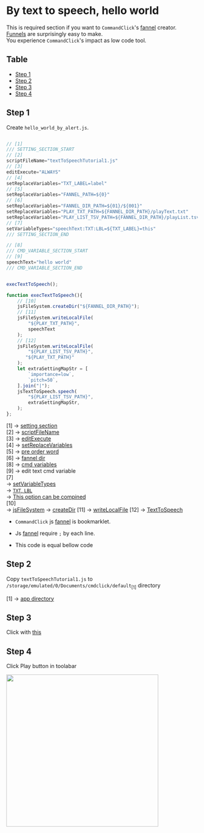 # By text to speech, hello world

This is required section if you want to `CommandClick`'s [fannel](https://github.com/puutaro/commandclick-repository/blob/master/README.md#commandclick-repository) creator.    
[Funnels](https://github.com/puutaro/commandclick-repository/blob/master/README.md#commandclick-repository) are surprisingly easy to make.  
You experience `CommandClick`'s impact as low code tool.  


Table
-----------------

* [Step 1](#step-1)
* [Step 2](#step-2)
* [Step 3](#step-3)
* [Step 4](#step-4)

## Step 1

Create `hello_world_by_alert.js`.  

```js.js

// [1]
/// SETTING_SECTION_START
// [2]
scriptFileName="textToSpeechTutorial1.js"
// [3]
editExecute="ALWAYS"
// [4]
setReplaceVariables="TXT_LABEL=label"
// [5]
setReplaceVariables="FANNEL_PATH=${0}"
// [6]
setReplaceVariables="FANNEL_DIR_PATH=${01}/${001}"
setReplaceVariables="PLAY_TXT_PATH=${FANNEL_DIR_PATH}/playText.txt"
setReplaceVariables="PLAY_LIST_TSV_PATH=${FANNEL_DIR_PATH}/playList.tsv"
// [7]
setVariableTypes="speechText:TXT:LBL=${TXT_LABEL}=this" 
/// SETTING_SECTION_END

// [8]
/// CMD_VARIABLE_SECTION_START
// [9]
speechText="hello world"
/// CMD_VARIABLE_SECTION_END


execTextToSpeech();

function execTextToSpeech(){
    // [10]
    jsFileSystem.createDir("${FANNEL_DIR_PATH}");
    // [11]
    jsFileSystem.writeLocalFile(
        "${PLAY_TXT_PATH}",
        speechText
    );
    // [12]
    jsFileSystem.writeLocalFile(
        "${PLAY_LIST_TSV_PATH}",
       "${PLAY_TXT_PATH}"
    );
    let extraSettingMapStr = [
        `importance=low`,
        `pitch=50`,
    ].join("|");
    jsTextToSpeech.speech(
        "${PLAY_LIST_TSV_PATH}",
        extraSettingMapStr,
    );
};

```


[1] -> [setting section](https://github.com/puutaro/CommandClick/blob/master/md/developer/setting_variables.md#scriptfilename)  
[2] -> [scriptFileName](https://github.com/puutaro/CommandClick/blob/master/md/developer/setting_variables.md#scriptfilename)  
[3] -> [editExecute](https://github.com/puutaro/CommandClick/blob/master/md/developer/setting_variables.md#editexecute)  
[4] -> [setReplaceVariables](https://github.com/puutaro/CommandClick/blob/master/md/developer/set_replace_variables.md#overview)  
[5] -> [pre order word](https://github.com/puutaro/CommandClick/blob/master/md/developer/js_pre_reserved_word.md)  
[6]
-> [fannel dir](https://github.com/puutaro/CommandClick/blob/master/md/developer/directory_structure.md#fannel_dir)  
[8] -> [cmd variables](https://github.com/puutaro/CommandClick/blob/master/DEVELOPER.md#cmd-variables)  
[9] -> edit text cmd variable  
[7]  
-> [setVariableTypes](https://github.com/puutaro/CommandClick/blob/master/md/developer/set_variable_types.md#overview)  
-> [`TXT`, `LBL`](https://github.com/puutaro/CommandClick/blob/master/md/developer/set_variable_types.md#setvariabletypes-options-table)  
-> [This option can be compined](https://github.com/puutaro/CommandClick/blob/master/md/developer/set_variable_types.md#this-option-can-be-combined)  
[10]  
-> [jsFileSystem](https://github.com/puutaro/CommandClick/blob/master/md/developer/js_interface/jsFileSystem.md)
-> [createDir](https://github.com/puutaro/CommandClick/blob/master/md/developer/js_interface/functions/JsFileStystem/createDir.md)
[11]
-> [writeLocalFile](https://github.com/puutaro/CommandClick/blob/master/md/developer/js_interface/functions/JsFileStystem/writeLocalFile.md)
[12]
-> [TextToSpeech](https://github.com/puutaro/CommandClick/blob/master/md/developer/js_interface/functions/JsTextToSpeech/speech.md)

- `CommandClick` js [fannel](https://github.com/puutaro/commandclick-repository/blob/master/README.md#commandclick-repository) is bookmarklet.  

- Js [fannel](https://github.com/puutaro/commandclick-repository/blob/master/README.md#commandclick-repository) require `;` by each line. 

- This code is equal bellow code


## Step 2

Copy `textToSpeechTutorial1.js` to `/storage/emulated/0/Documents/cmdclick/default`<sub>[1]</sub> directory 

[1] -> [app directory](https://github.com/puutaro/CommandClick/blob/master/md/developer/glossary.md#app-directory)

## Step 3

Click with [this](https://github.com/puutaro/CommandClick/blob/master/USAGE.md#run)  

## Step 4

Click Play button in toolabar

<img src="https://github.com/puutaro/CommandClick/assets/55217593/d932c31b-0987-429a-a5dc-59f2e65cad41" width="400">  
